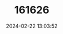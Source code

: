 ---
title: "161626"
category: "Leucoraja naevus"
draft: false
date: 2024-02-22 13:03:52
languages:
  English: ["Cuckoo Skate"]
---